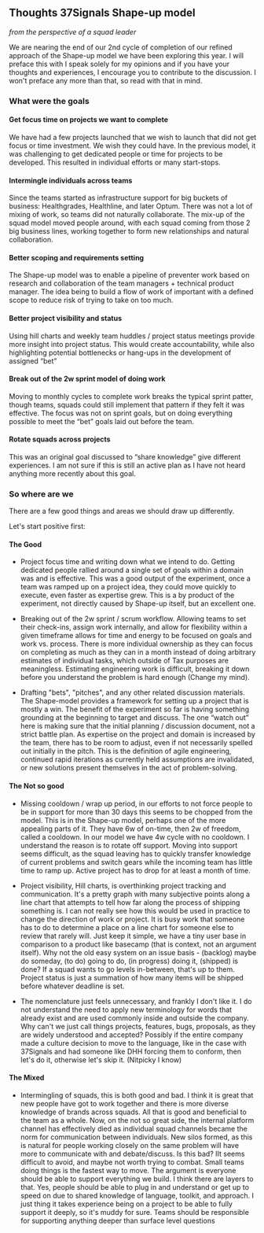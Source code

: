 ## Thoughts 37Signals Shape-up model 
_from the perspective of a squad leader_

We are nearing the end of our 2nd cycle of completion of our refined approach of the Shape-up model we have been exploring this year.  I will preface this with I speak solely for my opinions and if you have your thoughts and experiences, I encourage you to contribute to the discussion.  I won't preface any more than that, so read with that in mind.  

### What were the goals
#### Get focus time on projects we want to complete
We have had a few projects launched that we wish to launch that did not get focus or time investment. We wish they could have.  In the previous model, it was challenging to get dedicated people or time for projects to be developed. This resulted in individual efforts or many start-stops. 

#### Intermingle individuals across teams
Since the teams started as infrastructure support for big buckets of business: Healthgrades, Healthline, and later Optum.  There was not a lot of mixing of work, so teams did not naturally collaborate.  The mix-up of the squad model moved people around, with each squad coming from those 2 big business lines, working together to form new relationships and natural collaboration. 

#### Better scoping and requirements setting
The Shape-up model was to enable a pipeline of preventer work based on research and collaboration of the team managers + technical product manager. The idea being to build a flow of work of important with a defined scope to reduce risk of trying to take on too much. 
 
 #### Better project visibility and status
Using hill charts and weekly team huddles / project status meetings provide more insight into project status. This would create accountability, while also highlighting potential bottlenecks or hang-ups in the development of assigned “bet” 
 
#### Break out of the 2w sprint model of doing work
Moving to monthly cycles to complete work breaks the typical sprint patter, though teams, squads could still implement that pattern if they felt it was effective.  The focus was not on sprint goals, but on doing everything possible to meet the “bet” goals laid out before the team.  

#### Rotate squads across projects 
This was an original goal discussed to “share knowledge” give different experiences.  I am not sure if this is still an active plan as I have not heard anything more recently about this goal. 

### So where are we 
There are a few good things and areas we should draw up differently. 

Let's start positive first:
#### The Good 
* Project focus time and writing down what we intend to do.  Getting dedicated people rallied around a single set of goals within a domain was and is effective.  This was a good output of the experiment, once a team was ramped up on a project idea, they could move quickly to execute, even faster as expertise grew.  This is a by product of the experiment, not directly caused by Shape-up itself, but an excellent one. 

* Breaking out of the 2w sprint / scrum workflow.  Allowing teams to set their check-ins, assign work internally, and allow for flexibility within a given timeframe allows for time and energy to be focused on goals and work vs. process.  There is more individual ownership as they can focus on completing as much as they can in a month instead of doing arbitrary estimates of individual tasks, which outside of Tax purposes are meaningless.  Estimating engineering work is difficult, breaking it down before you understand the problem is hard enough (Change my mind).  

* Drafting "bets", "pitches", and any other related discussion materials.  The Shape-model provides a framework for setting up a project that is mostly a win.  The benefit of the experiment so far is having something grounding at the beginning to target and discuss.  The one “watch out” here is making sure that the initial planning / discussion document, not a strict battle plan.  As expertise on the project and domain is increased by the team, there has to be room to adjust, even if not necessarily spelled out initially in the pitch.  This is the definition of agile engineering, continued rapid iterations as currently held assumptions are invalidated, or new solutions present themselves in the act of problem-solving. 

#### The Not so good
* Missing cooldown / wrap up period, in our efforts to not force people to be in support for more than 30 days this seems to be chopped from the model.  This is in the Shape-up model, perhaps one of the more appealing parts of it.  They have 6w of on-time, then 2w of freedom, called a cooldown.  In our model we have 4w cycle with no cooldown.  I understand the reason is to rotate off support.  Moving into support seems difficult, as the squad leaving has to quickly transfer knowledge of current problems and switch gears while the incoming team has little time to ramp up. Active project has to drop for at least a month of time.  

* Project visibility, Hill charts, is overthinking project tracking and communication.  It's a pretty graph with many subjective points along a line chart that attempts to tell how far along the process of shipping something is.  I can not really see how this would be used in practice to change the direction of work or project.  It is busy work that someone has to do to determine a place on a line chart for someone else to review that rarely will.  Just keep it simple, we have a tiny user base in comparison to a product like basecamp (that is context, not an argument itself). Why not the old easy system on an issue basis - (backlog) maybe do someday, (to do) going to do, (in progress) doing it, (shipped) is done? If a squad wants to go levels in-between, that's up to them. Project status is just a summation of how many items will be shipped before whatever deadline is set.  

* The nomenclature just feels unnecessary, and frankly I don't like it.  I do not understand the need to apply new terminology for words that already exist and are used commonly inside and outside the company.  Why can't we just call things projects, features, bugs, proposals, as they are widely understood and accepted?  Possibly if the entire company made a culture decision to move to the language, like in the case with 37Signals and had someone like DHH forcing them to conform, then let's do it, otherwise let's skip it.  (Nitpicky I know)

#### The Mixed 

* Intermingling of squads, this is both good and bad.  I think it is great that new people have got to work together and there is more diverse knowledge of brands across squads.  All that is good and beneficial to the team as a whole.  Now, on the not so great side, the internal platform channel has effectively died as individual squad channels became the norm for communication between individuals.  New silos formed, as this is natural for people working closely on the same problem will have more to communicate with and debate/discuss.  Is this bad?  IIt seems difficult to avoid, and maybe not worth trying to combat. Small teams doing things is the fastest way to move. The argument is everyone should be able to support everything we build.  I think there are layers to that.  Yes, people should be able to plug in and understand or get up to speed on due to shared knowledge of language, toolkit, and approach.
I just thing it takes experience being on a project to be able to fully support it deeply, so it's muddy for sure.  Teams should be responsible for supporting anything deeper than surface level questions 
